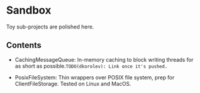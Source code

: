 # Sandbox

Toy sub-projects are polished here.

## Contents

* CachingMessageQueue: In-memory caching to block writing threads for as short as possible.```TODO(dkorolev): Link once it's pushed.```

* PosixFileSystem: Thin wrappers over POSIX file system, prep for ClientFileStorage. Tested on Linux and MacOS.

